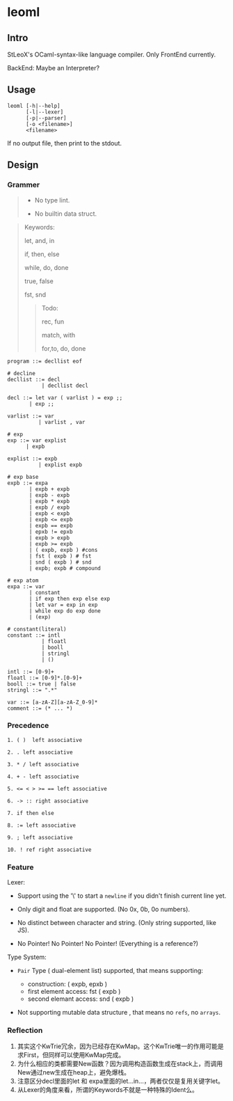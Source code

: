 # leoml

## Intro
StLeoX's OCaml-syntax-like language compiler. Only FrontEnd currently.

BackEnd: Maybe an Interpreter?



## Usage

``````leoml
leoml [-h|--help]
      [-l|--lexer]
      [-p|--parser]
      [-o <filename>]
      <filename>
``````

If no output file, then print to the stdout.



## Design

### Grammer

> - No type lint.
>
> - No builtin data struct.



> Keywords: 
>
> let, and, in 
>
> if, then, else 
>
> while, do, done
>
> true, false 
>
> fst, snd 
>
> 
>
> > Todo:
> >
> > rec, fun
> >
> > match, with
> >
> > for,to, do, done



```
program ::= decllist eof

# decline
decllist ::= decl
           | decllist decl
		  
decl ::= let var ( varlist ) = exp ;;
       | exp ;;

varlist ::= var
          | varlist , var

# exp
exp ::= var explist
      | expb

explist ::= expb
          | explist expb

# exp base
expb ::= expa
       | expb + expb
       | expb - expb
       | expb * expb
       | expb / expb
       | expb < expb
       | expb <= expb
       | expb == expb
       | epxb != epxb
       | expb > expb
       | expb >= expb
       | ( expb, expb ) #cons
       | fst ( expb ) # fst
       | snd ( expb ) # snd
       | expb; expb # compound

# exp atom
expa ::= var
       | constant
       | if exp then exp else exp
       | let var = exp in exp
       | while exp do exp done
       | (exp)

# constant(literal)
constant ::= intl
           | floatl
           | booll
           | stringl
           | ()

intl ::= [0-9]+
floatl ::= [0-9]*.[0-9]+
booll ::= true | false
stringl ::= ".*"

var ::= [a-zA-Z][a-zA-Z_0-9]*
comment ::= (* ... *)
```



### Precedence

```
1. ( )  left associative

2. . left associative

3. * / left associative

4. + - left associative

5. <= < > >= == left associative

6. -> :: right associative

7. if then else

8. := left associative

9. ; left associative

10. ! ref right associative

```



### Feature

Lexer:

- Support using the '\\' to start a `newline` if you didn't finish current line yet.

- Only digit and float are supported. (No 0x, 0b, 0o numbers).
- No distinct between character and string. (Only string supported, like JS).

- No Pointer! No Pointer! No Pointer! (Everything is a reference?)

Type System:

- `Pair` Type ( dual-element list) supported, that means supporting:
  - construction: ( expb, epxb )
  - first element access: fst ( expb )
  - second elemant access: snd ( expb )

- Not supporting mutable data structure , that means no `refs`, no `arrays`.







### Reflection

1. 其实这个KwTrie冗余，因为已经存在KwMap。这个KwTrie唯一的作用可能是求First，但同样可以使用KwMap完成。
2. 为什么相应的类都需要New函数？因为调用构造函数生成在stack上，而调用New通过new生成在heap上，避免爆栈。
3. 注意区分decl里面的let 和 expa里面的let...in...，两者仅仅是复用关键字let。
4. 从Lexer的角度来看，所谓的Keywords不就是一种特殊的Ident么。
